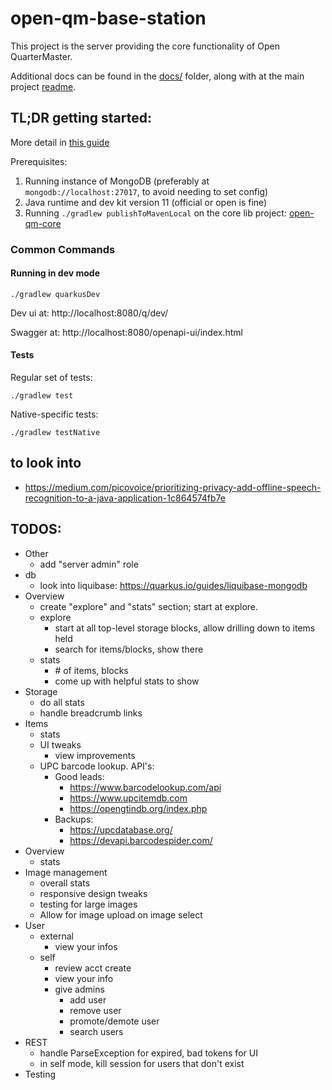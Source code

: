 # open-qm-base-station

This project is the server providing the core functionality of Open QuarterMaster.

Additional docs can be found in the [docs/](docs/README.md) folder, along with at the main project [readme](../../README.md). 

## TL;DR getting started:

More detail in [this guide](docs/Development%20Getting%20Started.md)

Prerequisites:

 1. Running instance of MongoDB (preferably at `mongodb://localhost:27017`, to avoid needing to set config)
 2. Java runtime and dev kit version 11 (official or open is fine)
 3. Running `./gradlew publishToMavenLocal` on the core lib project: [open-qm-core](../libs/open-qm-core)

### Common Commands

#### Running in dev mode

```shell script
./gradlew quarkusDev
```

Dev ui at: http://localhost:8080/q/dev/

Swagger at: http://localhost:8080/openapi-ui/index.html

#### Tests

Regular set of tests:

```shell script
./gradlew test
```

Native-specific tests:

```shell script
./gradlew testNative
```


## to look into

- https://medium.com/picovoice/prioritizing-privacy-add-offline-speech-recognition-to-a-java-application-1c864574fb7e

## TODOS:

- Other
  - add "server admin" role
- db
  - look into liquibase: https://quarkus.io/guides/liquibase-mongodb
- Overview
  - create "explore" and "stats" section; start at explore.
  - explore
    - start at all top-level storage blocks, allow drilling down to items held
    - search for items/blocks, show there
  - stats
    - \# of items, blocks
    - come up with helpful stats to show
- Storage
  - do all stats
  - handle breadcrumb links
- Items
  - stats
  - UI tweaks
    - view improvements
  - UPC barcode lookup. API's:
    - Good leads:
      - https://www.barcodelookup.com/api
      - https://www.upcitemdb.com
      - https://opengtindb.org/index.php
    - Backups:
      - https://upcdatabase.org/
      - https://devapi.barcodespider.com/
- Overview
  - stats
- Image management
  - overall stats
  - responsive design tweaks
  - testing for large images
  - Allow for image upload on image select
- User
  - external
    - view your infos
  - self
    - review acct create
    - view your info
    - give admins
      - add user
      - remove user
      - promote/demote user
      - search users
- REST
  - handle ParseException for expired, bad tokens for UI
  - in self mode, kill session for users that don't exist
- Testing